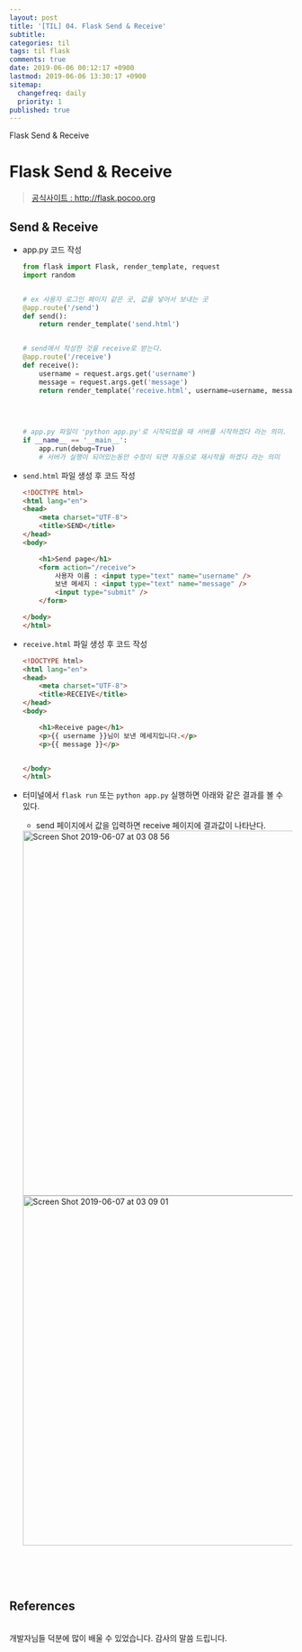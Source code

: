 ```yaml
---
layout: post
title: '[TIL] 04. Flask Send & Receive'
subtitle: 
categories: til
tags: til flask
comments: true
date: 2019-06-06 00:12:17 +0900
lastmod: 2019-06-06 13:30:17 +0900
sitemap:
  changefreq: daily
  priority: 1
published: true
---
```


Flask Send & Receive<br />

# Flask Send & Receive
> [공식사이트 : http://flask.pocoo.org ](http://flask.pocoo.org) 



## Send & Receive

- app.py 코드 작성

  ```python
  from flask import Flask, render_template, request
  import random
  
  
  # ex 사용자 로그인 페이지 같은 곳, 값을 넣어서 보내는 곳
  @app.route('/send')
  def send():
      return render_template('send.html')
  
  
  # send에서 작성한 것을 receive로 받는다.
  @app.route('/receive')
  def receive():
      username = request.args.get('username')
      message = request.args.get('message')
      return render_template('receive.html', username=username, message=message)  
  
    
    
    
  # app.py 파일이 'python app.py'로 시작되었을 때 서버를 시작하겠다 라는 의미.
  if __name__ == '__main__':
      app.run(debug=True)
      # 서버가 실행이 되어있는동안 수정이 되면 자동으로 재시작을 하겠다 라는 의미
  ```

- ``send.html``  파일 생성 후 코드 작성

  ```html
  <!DOCTYPE html>
  <html lang="en">
  <head>
      <meta charset="UTF-8">
      <title>SEND</title>
  </head>
  <body>
  
      <h1>Send page</h1>
      <form action="/receive">
          사용자 이름 : <input type="text" name="username" />
          보낸 메세지 : <input type="text" name="message" />
          <input type="submit" />
      </form>
  
  </body>
  </html>
  ```

- ``receive.html``  파일 생성 후 코드 작성

  ```html
  <!DOCTYPE html>
  <html lang="en">
  <head>
      <meta charset="UTF-8">
      <title>RECEIVE</title>
  </head>
  <body>
  
      <h1>Receive page</h1>
      <p>{{ username }}님이 보낸 메세지입니다.</p>
      <p>{{ message }}</p>
  
  
  </body>
  </html>
  ```

- 터미널에서  ``flask run`` 또는 ``python app.py`` 실행하면 아래와 같은 결과를 볼 수 있다.

  - send 페이지에서 값을 입력하면 receive 페이지에 결과값이 나타난다.

  <img width="648" alt="Screen Shot 2019-06-07 at 03 08 56" src="https://user-images.githubusercontent.com/46523571/59055786-a6d48a00-88d1-11e9-9450-7ddb68a9d924.png">
  <img width="621" alt="Screen Shot 2019-06-07 at 03 09 01" src="https://user-images.githubusercontent.com/46523571/59055788-a6d48a00-88d1-11e9-98db-654640738d92.png">

<br />

<br />

<br />






## References

<br/>
개발자님들 덕분에 많이 배울 수 있었습니다. 감사의 말씀 드립니다.<br/>